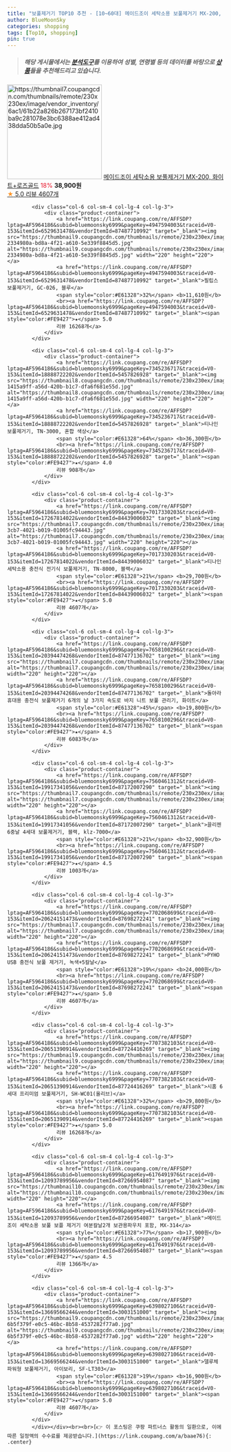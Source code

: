 ```yaml
---
title: "보풀제거기 TOP10 추천 - [10~60대] 메이드조이 세탁소용 보풀제거기 MX-200, 화이트+로즈골드"
author: BlueMoonSky
categories: shopping
tags: [Top10, shopping]
pin: true
---
```


> ##### 해당 게시물에서는 [**분석도구**](https://itemscout.io/)를 이용하여 **성별**, **연령별** 등의 데이터를 바탕으로 [**상품**](https://link.coupang.com/a/baae76)들을 추천해드리고 있습니다.
<div class="container"><div class="row">
            <div class="col-6 col-sm-4 col-lg-4 col-lg-3">
                <div class="product-container">
                    <a href="https://link.coupang.com/re/AFFSDP?lptag=AF5964186&subid=bluemoonsky6999&pageKey=6961969830&traceid=V0-153&itemId=16952332564&vendorItemId=84129122817" target="_blank"><img src="https://thumbnail7.coupangcdn.com/thumbnails/remote/230x230ex/image/vendor_inventory/6ac1/61b22a826b267173bf2410ba9c281078e3bc6388ae412ad438dda50b5a0e.jpg" alt="https://thumbnail7.coupangcdn.com/thumbnails/remote/230x230ex/image/vendor_inventory/6ac1/61b22a826b267173bf2410ba9c281078e3bc6388ae412ad438dda50b5a0e.jpg" width="220" height="220"></a>
                    <a href="https://link.coupang.com/re/AFFSDP?lptag=AF5964186&subid=bluemoonsky6999&pageKey=6961969830&traceid=V0-153&itemId=16952332564&vendorItemId=84129122817" target="_blank">메이드조이 세탁소용 보풀제거기 MX-200, 화이트+로즈골드</a>
                    <span style="color:#E61328">18%</span> <b>38,900원</b>
                    <br><a href="https://link.coupang.com/re/AFFSDP?lptag=AF5964186&subid=bluemoonsky6999&pageKey=6961969830&traceid=V0-153&itemId=16952332564&vendorItemId=84129122817" target="_blank"><span style="color:#FE9427">★</span> 5.0
                    리뷰 4607개</a>
                </div>
            </div>
            
            <div class="col-6 col-sm-4 col-lg-4 col-lg-3">
                <div class="product-container">
                    <a href="https://link.coupang.com/re/AFFSDP?lptag=AF5964186&subid=bluemoonsky6999&pageKey=4947594003&traceid=V0-153&itemId=6529631478&vendorItemId=87487710992" target="_blank"><img src="https://thumbnail9.coupangcdn.com/thumbnails/remote/230x230ex/image/retail/images/1427025933880857-2334980a-bd8a-4f21-a610-5e339f8845d5.jpg" alt="https://thumbnail9.coupangcdn.com/thumbnails/remote/230x230ex/image/retail/images/1427025933880857-2334980a-bd8a-4f21-a610-5e339f8845d5.jpg" width="220" height="220"></a>
                    <a href="https://link.coupang.com/re/AFFSDP?lptag=AF5964186&subid=bluemoonsky6999&pageKey=4947594003&traceid=V0-153&itemId=6529631478&vendorItemId=87487710992" target="_blank">필립스 보풀제거기, GC-026, 블루</a>
                    <span style="color:#E61328">32%</span> <b>11,610원</b>
                    <br><a href="https://link.coupang.com/re/AFFSDP?lptag=AF5964186&subid=bluemoonsky6999&pageKey=4947594003&traceid=V0-153&itemId=6529631478&vendorItemId=87487710992" target="_blank"><span style="color:#FE9427">★</span> 5.0
                    리뷰 16268개</a>
                </div>
            </div>
            
            <div class="col-6 col-sm-4 col-lg-4 col-lg-3">
                <div class="product-container">
                    <a href="https://link.coupang.com/re/AFFSDP?lptag=AF5964186&subid=bluemoonsky6999&pageKey=7345236717&traceid=V0-153&itemId=18888722202&vendorItemId=5457826928" target="_blank"><img src="https://thumbnail8.coupangcdn.com/thumbnails/remote/230x230ex/image/retail/images/8493653025012659-1415a9ff-a56d-420b-b1c7-dfa6f681e55d.jpg" alt="https://thumbnail8.coupangcdn.com/thumbnails/remote/230x230ex/image/retail/images/8493653025012659-1415a9ff-a56d-420b-b1c7-dfa6f681e55d.jpg" width="220" height="220"></a>
                    <a href="https://link.coupang.com/re/AFFSDP?lptag=AF5964186&subid=bluemoonsky6999&pageKey=7345236717&traceid=V0-153&itemId=18888722202&vendorItemId=5457826928" target="_blank">티나인 보풀제거기, TN-3000, 혼합 색상</a>
                    <span style="color:#E61328">64%</span> <b>36,300원</b>
                    <br><a href="https://link.coupang.com/re/AFFSDP?lptag=AF5964186&subid=bluemoonsky6999&pageKey=7345236717&traceid=V0-153&itemId=18888722202&vendorItemId=5457826928" target="_blank"><span style="color:#FE9427">★</span> 4.0
                    리뷰 908개</a>
                </div>
            </div>
            
            <div class="col-6 col-sm-4 col-lg-4 col-lg-3">
                <div class="product-container">
                    <a href="https://link.coupang.com/re/AFFSDP?lptag=AF5964186&subid=bluemoonsky6999&pageKey=7017330203&traceid=V0-153&itemId=17267814022&vendorItemId=84439006032" target="_blank"><img src="https://thumbnail7.coupangcdn.com/thumbnails/remote/230x230ex/image/retail/images/2022/12/23/13/8/c1ccff38-3cb7-4021-b019-01005fc94443.jpg" alt="https://thumbnail7.coupangcdn.com/thumbnails/remote/230x230ex/image/retail/images/2022/12/23/13/8/c1ccff38-3cb7-4021-b019-01005fc94443.jpg" width="220" height="220"></a>
                    <a href="https://link.coupang.com/re/AFFSDP?lptag=AF5964186&subid=bluemoonsky6999&pageKey=7017330203&traceid=V0-153&itemId=17267814022&vendorItemId=84439006032" target="_blank">티나인 세탁소용 충전식 전기식 보풀제거기, TN-8000, 블랙</a>
                    <span style="color:#E61328">21%</span> <b>29,700원</b>
                    <br><a href="https://link.coupang.com/re/AFFSDP?lptag=AF5964186&subid=bluemoonsky6999&pageKey=7017330203&traceid=V0-153&itemId=17267814022&vendorItemId=84439006032" target="_blank"><span style="color:#FE9427">★</span> 5.0
                    리뷰 4607개</a>
                </div>
            </div>
            
            <div class="col-6 col-sm-4 col-lg-4 col-lg-3">
                <div class="product-container">
                    <a href="https://link.coupang.com/re/AFFSDP?lptag=AF5964186&subid=bluemoonsky6999&pageKey=7658100296&traceid=V0-153&itemId=20394474268&vendorItemId=87477136702" target="_blank"><img src="https://thumbnail7.coupangcdn.com/thumbnails/remote/230x230ex/image/vendor_inventory/2637/3148263cf83e2f8a7ecef27098f86c637ae8a7a68ca7c8bc0eeb5d853920.jpg" alt="https://thumbnail7.coupangcdn.com/thumbnails/remote/230x230ex/image/vendor_inventory/2637/3148263cf83e2f8a7ecef27098f86c637ae8a7a68ca7c8bc0eeb5d853920.jpg" width="220" height="220"></a>
                    <a href="https://link.coupang.com/re/AFFSDP?lptag=AF5964186&subid=bluemoonsky6999&pageKey=7658100296&traceid=V0-153&itemId=20394474268&vendorItemId=87477136702" target="_blank">돌아라 휴대용 충전식 보풀제거기 6개의 날 3가지 속도로 바지 니트 보풀 관리기, 화이트</a>
                    <span style="color:#E61328">45%</span> <b>19,800원</b>
                    <br><a href="https://link.coupang.com/re/AFFSDP?lptag=AF5964186&subid=bluemoonsky6999&pageKey=7658100296&traceid=V0-153&itemId=20394474268&vendorItemId=87477136702" target="_blank"><span style="color:#FE9427">★</span> 4.5
                    리뷰 6083개</a>
                </div>
            </div>
            
            <div class="col-6 col-sm-4 col-lg-4 col-lg-3">
                <div class="product-container">
                    <a href="https://link.coupang.com/re/AFFSDP?lptag=AF5964186&subid=bluemoonsky6999&pageKey=7560461312&traceid=V0-153&itemId=19917341056&vendorItemId=87172007290" target="_blank"><img src="https://thumbnail7.coupangcdn.com/thumbnails/remote/230x230ex/image/vendor_inventory/1374/67154be753e4730e1bb596515391fab9e51d9804d26c8de95c3a8cd602b6.png" alt="https://thumbnail7.coupangcdn.com/thumbnails/remote/230x230ex/image/vendor_inventory/1374/67154be753e4730e1bb596515391fab9e51d9804d26c8de95c3a8cd602b6.png" width="220" height="220"></a>
                    <a href="https://link.coupang.com/re/AFFSDP?lptag=AF5964186&subid=bluemoonsky6999&pageKey=7560461312&traceid=V0-153&itemId=19917341056&vendorItemId=87172007290" target="_blank">끌리젠 6중날 4세대 보풀제거기, 블랙, klz-7000</a>
                    <span style="color:#E61328">21%</span> <b>32,900원</b>
                    <br><a href="https://link.coupang.com/re/AFFSDP?lptag=AF5964186&subid=bluemoonsky6999&pageKey=7560461312&traceid=V0-153&itemId=19917341056&vendorItemId=87172007290" target="_blank"><span style="color:#FE9427">★</span> 4.5
                    리뷰 1003개</a>
                </div>
            </div>
            
            <div class="col-6 col-sm-4 col-lg-4 col-lg-3">
                <div class="product-container">
                    <a href="https://link.coupang.com/re/AFFSDP?lptag=AF5964186&subid=bluemoonsky6999&pageKey=7702068699&traceid=V0-153&itemId=20624151473&vendorItemId=87698272241" target="_blank"><img src="https://thumbnail7.coupangcdn.com/thumbnails/remote/230x230ex/image/vendor_inventory/e7ab/877b378a7773965668ebefc478a0ce3fe0af529bc5f2c58a75ab7fe00121.jpg" alt="https://thumbnail7.coupangcdn.com/thumbnails/remote/230x230ex/image/vendor_inventory/e7ab/877b378a7773965668ebefc478a0ce3fe0af529bc5f2c58a75ab7fe00121.jpg" width="220" height="220"></a>
                    <a href="https://link.coupang.com/re/AFFSDP?lptag=AF5964186&subid=bluemoonsky6999&pageKey=7702068699&traceid=V0-153&itemId=20624151473&vendorItemId=87698272241" target="_blank">PYHO USB 충전식 보풀 제거기, 녹색+5칼날</a>
                    <span style="color:#E61328">19%</span> <b>24,000원</b>
                    <br><a href="https://link.coupang.com/re/AFFSDP?lptag=AF5964186&subid=bluemoonsky6999&pageKey=7702068699&traceid=V0-153&itemId=20624151473&vendorItemId=87698272241" target="_blank"><span style="color:#FE9427">★</span> 5.0
                    리뷰 4607개</a>
                </div>
            </div>
            
            <div class="col-6 col-sm-4 col-lg-4 col-lg-3">
                <div class="product-container">
                    <a href="https://link.coupang.com/re/AFFSDP?lptag=AF5964186&subid=bluemoonsky6999&pageKey=7707382103&traceid=V0-153&itemId=20651390914&vendorItemId=87724416269" target="_blank"><img src="https://thumbnail9.coupangcdn.com/thumbnails/remote/230x230ex/image/vendor_inventory/dc8e/c9ed9eb46fa433fda1629a5c152bf44607ec3586d4b52913fce494e8eb0a.jpg" alt="https://thumbnail9.coupangcdn.com/thumbnails/remote/230x230ex/image/vendor_inventory/dc8e/c9ed9eb46fa433fda1629a5c152bf44607ec3586d4b52913fce494e8eb0a.jpg" width="220" height="220"></a>
                    <a href="https://link.coupang.com/re/AFFSDP?lptag=AF5964186&subid=bluemoonsky6999&pageKey=7707382103&traceid=V0-153&itemId=20651390914&vendorItemId=87724416269" target="_blank">시홈 6세대 프리미엄 보풀제거기, SH-WC01(올리브)</a>
                    <span style="color:#E61328">32%</span> <b>29,800원</b>
                    <br><a href="https://link.coupang.com/re/AFFSDP?lptag=AF5964186&subid=bluemoonsky6999&pageKey=7707382103&traceid=V0-153&itemId=20651390914&vendorItemId=87724416269" target="_blank"><span style="color:#FE9427">★</span> 5.0
                    리뷰 16268개</a>
                </div>
            </div>
            
            <div class="col-6 col-sm-4 col-lg-4 col-lg-3">
                <div class="product-container">
                    <a href="https://link.coupang.com/re/AFFSDP?lptag=AF5964186&subid=bluemoonsky6999&pageKey=6176491976&traceid=V0-153&itemId=12093789956&vendorItemId=87266954087" target="_blank"><img src="https://thumbnail10.coupangcdn.com/thumbnails/remote/230x230ex/image/vendor_inventory/6c8e/085d3def07e0bd44b03708db3f3c095c953af44d2e5e199413d474b8655a.jpg" alt="https://thumbnail10.coupangcdn.com/thumbnails/remote/230x230ex/image/vendor_inventory/6c8e/085d3def07e0bd44b03708db3f3c095c953af44d2e5e199413d474b8655a.jpg" width="220" height="220"></a>
                    <a href="https://link.coupang.com/re/AFFSDP?lptag=AF5964186&subid=bluemoonsky6999&pageKey=6176491976&traceid=V0-153&itemId=12093789956&vendorItemId=87266954087" target="_blank">메이드조이 세탁소용 보풀 보플 제거기 여분칼날2개 보관용파우치 포함, MX-314</a>
                    <span style="color:#E61328">77%</span> <b>17,900원</b>
                    <br><a href="https://link.coupang.com/re/AFFSDP?lptag=AF5964186&subid=bluemoonsky6999&pageKey=6176491976&traceid=V0-153&itemId=12093789956&vendorItemId=87266954087" target="_blank"><span style="color:#FE9427">★</span> 4.5
                    리뷰 1366개</a>
                </div>
            </div>
            
            <div class="col-6 col-sm-4 col-lg-4 col-lg-3">
                <div class="product-container">
                    <a href="https://link.coupang.com/re/AFFSDP?lptag=AF5964186&subid=bluemoonsky6999&pageKey=6398027106&traceid=V0-153&itemId=13669566244&vendorItemId=3003151000" target="_blank"><img src="https://thumbnail9.coupangcdn.com/thumbnails/remote/230x230ex/image/retail/images/1394732617784405-6b5f379f-e0c5-46bc-8b58-4537282f77a0.jpg" alt="https://thumbnail9.coupangcdn.com/thumbnails/remote/230x230ex/image/retail/images/1394732617784405-6b5f379f-e0c5-46bc-8b58-4537282f77a0.jpg" width="220" height="220"></a>
                    <a href="https://link.coupang.com/re/AFFSDP?lptag=AF5964186&subid=bluemoonsky6999&pageKey=6398027106&traceid=V0-153&itemId=13669566244&vendorItemId=3003151000" target="_blank">델루체 파워형 보풀제거기, 아이보리, SF-LT303</a>
                    <span style="color:#E61328">19%</span> <b>16,900원</b>
                    <br><a href="https://link.coupang.com/re/AFFSDP?lptag=AF5964186&subid=bluemoonsky6999&pageKey=6398027106&traceid=V0-153&itemId=13669566244&vendorItemId=3003151000" target="_blank"><span style="color:#FE9427">★</span> 5.0
                    리뷰 4607개</a>
                </div>
            </div>
            </div></div><br><br>[👉 이 포스팅은 쿠팡 파트너스 활동의 일환으로, 이에 따른 일정액의 수수료를 제공받습니다.](https://link.coupang.com/a/baae76){: .center}